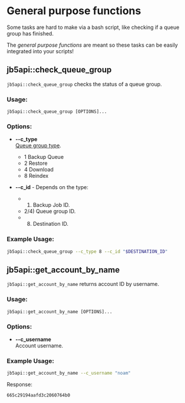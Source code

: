 # General purpose functions

Some tasks are hard to make via a bash script, like checking if a queue group has finished.

The _general purpose functions_ are meant so these tasks can be easily integrated into your scripts!

## jb5api::check_queue_group

`jb5api::check_queue_group` checks the status of a queue group.

### Usage:
```
jb5api::check_queue_group [OPTIONS]...
```

### Options:
- **--c_type**  
  [Queue group type](https://docs.jetbackup.com/v5.3/api/Queues/listQueueGroups.html).
  - 1 Backup Queue
  - 2 Restore
  - 4 Download
  - 8 Reindex

- **--c_id** - Depends on the type:
    - 1) Backup Job ID.
    - 2/4) Queue group ID.
    - 8) Destination ID.

### Example Usage:

```bash
jb5api::check_queue_group --c_type 8 --c_id "$DESTINATION_ID"
```

## jb5api::get_account_by_name

`jb5api::get_account_by_name` returns account ID by username.

### Usage:
```
jb5api::get_account_by_name [OPTIONS]...
```

### Options:
- **--c_username**  
  Account username.

### Example Usage:

```bash
jb5api::get_account_by_name --c_username "noam"
```

Response:
```
665c29194aafd3c2060764b0
```